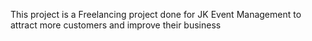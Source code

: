 This project is a Freelancing project done for JK Event Management to attract more customers and improve their business
